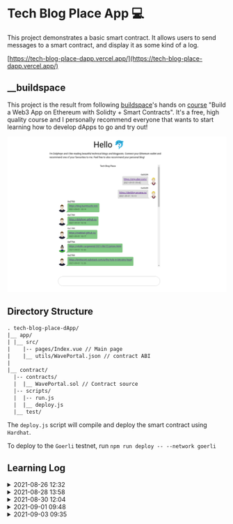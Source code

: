 # Tech Blog Place App 💻

This project demonstrates a basic smart contract. It allows users to send
messages to a smart contract, and display it as some kind of a log.

[https://tech-blog-place-dapp.vercel.app/](https://tech-blog-place-dapp.vercel.app/)

## __buildspace

This project is the result from following [buildspace](https://buildspace.so/)'s
hands on [course](https://buildspace.so/solidity) "Build a Web3 App on Ethereum
with Solidty + Smart Contracts". It's a free, high quality course and I
personally recommend everyone that wants to start learning how to develop dApps
to go and try out!

![Tech Blog Place](imgs/tech-blog-place.png)

## Directory Structure

```
. tech-blog-place-dApp/
|__ app/
| |__ src/
|    |-- pages/Index.vue // Main page
|    |__ utils/WavePortal.json // contract ABI
|  
|__ contract/
  |-- contracts/
  |  |__ WavePortal.sol // Contract source
  |-- scripts/
  |  |-- run.js
  |  |__ deploy.js
  |__ test/
```

The `deploy.js` script will compile and deploy the smart contract using `Hardhat`.

To deploy to the `Goerli` testnet, run `npm run deploy -- --network goerli`

## Learning Log

<details>
  <summary>2021-08-26 12:32</summary>

  Checkpoint -
  [d63bd3b](https://github.com/Dolpheyn/wave-portal-dApp/commit/d63bd3bb0e8346a23fc7d91b250514bcc49f3785)

  -- Created a smart contract with a local state `totalWaves` and two methods,
  one to mutate the state by incrementing it and another to access and return
  its value.

  The mutating method(similar to `POST` HTTP method, setter methods in Java or
  methods that requires `mut self` in Rust) also accesses a global state that
  every contracts have access to -- `msg`. We accessed the `msg.sender` variable
  which holds the address of whoever that sends the transaction.

  The global variables exist because when a function in our smart contract is
  called/invoked, it's actually the blockchain that does it, and the blockchain
  sends along the `calldata`, which is the metadata from the external function
  call.

  Here's how I picture it:
  ```
       (1)                              (2)
  user ---------------------> blockhain ---------------> contract (addr - 0xfoo)
        "pls invoke function            "pls invoke `increment`,
         `increment` on contract         and here's what you
         with address 0xfoo"             need to know about this
                                         transaction (in `msg`)"
  ```

  Note: The process in (2) is the one that requires the famous term `mining` or
  `validating` (i think so). Without any stakeholders that validate your
  transaction, the transaction wouldn't be made.

  Along with `sender`, there's also other accessable variables in the `msg`
  global variable:

  - `data` -- immutable(you cannot change them), non-persistent(it will be gone
    after this transaction is done) area where function arguments are stored and
    behave mostly like memory.
  - `gas` -- Available remaining gas.
  - `sig` -- First for bytes of the calldata that tells which function to be
    called.
  - `value` -- How much wei(a representation of eth) are you sending me?

  The local state is however not persistent. It is created when `Hardhat` create
  the contract locally and destroyed after it finished deploying and invoking
  the two contract methods. In order to make it persistent, we need to deploy
  the contract on-chain, whether on a testnet or the mainnet.

</details>

<details>
  <summary>2021-08-28 13:58</summary>

  Checkpoint - [my repl](https://replit.com/@Dolpheyn/waveportal-ui-react#src/App.js)

  Let's learn how to 1) upload our contract to the testnet, 2) connect a wallet to
  a web app and 3) invoke our smart contract's methods.

  **TODO:**

  - [X] Setup metamask.
  - [X] Deploy to Alchemy.
  - [X] Make sure window.ethereum is there.
  - [X] Check if we have a connected account.
  - [X] Build connect wallet button.
  - [X] Add ABI and contract address.
  - [X] Read waves.
  - [X] Send waves.

  **Uploading A Smart Contract to an Ethereum Testnet**

  Alchemy is a tool we can use to deploy a smart contract to the testnet publicly
  in order for miners/validators to validate our deployment(which is just putting
  the bytecode of our compiled contract on-chain. It's like downloading binaries
  to our personal computers, but the difference is we are **uploading** it to a
  universal computer).

  Then, we can change hardhat's config by adding the app's url from alchemy and
  our private key(which acts as a password, so don't show it publicly. I mean it's
  written in the name).

  The contract address on Goerli testnet(I used Goerli because the Rinkeby faucet
  was too slow):

  https://goerli.etherscan.io/address/0x7ca9fd4023c967e258C893F4944b9d38559d4f16

  **Connecting A Wallet to Web App**

  In order to make our web app able to interact with a smart contract, we need to
  connect it with a wallet. The wallet is like the user's identity, and will do
  all the talking to the chain. Also, any actions on-chain needs to be paid by
  gas, so there's no possible way to do anything without connecting a wallet.

  Read list of accounts in the wallet:

  ```Javascript
  const { ethereum } = window
  if (!ethereum) // handle if no ethereum object

  // Now we can call the `request` method and send a method name to invoke
  // `eth_accounts` get the list of accounts
  ethereum.request({ method: 'eth_accounts' })
    .then(accounts => {
      if(!accounts.length) // handle no accounts

      console.log('Available accounts:', accounts)
      setCurrentAddress(accounts[0])
    })
  ```

  To connect the wallet(essentially logging in the user), use method
  `eth_requestAccounts`:

  ```Javascript
  ethereum.request({ method: 'eth_requestAccounts' })
    .then(accounts => {
      // Make sure to check if there's accounts first on page load
      setCurrentAddress(accounts[0])
    })
  ```

  Now our web app have been upgraded to a Web3 App!

  **Invoking Smart Contract Methods from the Web3 App**

  To do anything on-chain, we need a web3 provider. It provides the API to
  interact with the blockchain.

  We can do this with `ethers`, which instantiate a generic Web3Provider when
  given the `window.ethereum` variable that are injected by wallets.

  Note: we use `window.ethereum` because we're using metamask. I don't know if
  other web3 providers have other way of accessing the provider object.

  From the official [docs](https://docs.ethers.io/v5/single-page/#/v5/getting-started/-%23-getting-started--glossary):

      A Provider (in ethers) is a class which provides an abstraction for a
      connection to the Ethereum Network. It provides read-only access to the
      Blockchain and its status.

  Now, to do any action on the chain, we need a sign from the user. It works as
  our permission to do anything on the chain on behalf of the user.

  From the same docs:

      A Signer is a class which (usually) in some way directly or indirectly has
      access to a private key, which can sign messages and transactions to authorize
      the network to charge your account ether to perform operations.

  The code:

  ```Javascript
  const provider = new ethers.providers.Web3Provider(window.ethereum);
  const signer = provider.getSigner()
  ```

  So the Smart Conract is compiled to bytecode and uploaded to the chain. But
  where do we look for it? How do we invoke the methods from our web app?

  When a smart contract gets deployed, a transaction to the `Contract creation`
  node is sent. You can see all the information like the sender and receiver, the
  transaction fee, gas price etc. But most importantly, you can see the bytecode
  in the `Input Data` attribute of the transaction.

  Look here for my contract's bytecode (in Input data):

  https://goerli.etherscan.io/tx/0x27c39e92cb03a8c619e685b7d38d1ced63e22fc6c3cc915b2d6719d1a2cdbb27

  Our web3 app can call the methods by using an ABI(Application Binary Interface)
  of the compiled contract. ABI provides the methods' signature so we know the
  name and the parameter required for each methods in the contract.

  We can get the ABI for our contract in the generated
  `artifacts/contracts/{ContractName}.sol/{ContractName}.json`. Hardhat produces
  this whenever we compile the contract.

  Copy the file into folder `src/utils` in our web3 app, then import the json
  file. `import abi from ./utils/{ContractName}.json`

  Now we can load the contract with ethers:

  ```Javascript
  import abi from ./utils/{ContractName}.json
  const contractAddress = ""
  const contractABI = abi.abi

  // prev code for provider and signer
  const contract = new ethers.Contract(contractAddress, contractAbi, signer)
  ```

  And call the contract's methods!

  ```Javascript
  let count = await contract.getTotalWaves()
  console.log(`Wave count: ${count}`)

  // This method will make a metamask popup show to let the user allow the
  // transaction to happen. The getTotalWaves didn't require this because it is
  // only a `view` function
  const waveTxn = await contract.wave()
  console.log(`Mining txn: ${waveTxn.hash}`)

  await waveTxn.wait()
  console.log(`Mined! ${waveTxn.hash}`)

  count = await contract.getTotalWaves()
  console.log(`New wave count: ${count}`)
  ```

</details>

<details>
  <summary>2021-08-30 12:04</summary>

  Learned about sending values to smart contract methods' parameters.

  Ported the React app to a Quasar app in the repo since I'm more used to it.

  Edit the smart contract to accept a blog link (still no validation whether the
  input is indeed a link)

  Writing a web3 in Quasar/Vue is a bit painful especially with typescript since a
  lot of the type like `window.ethereum` cannot be inferred at compile time.

  Using `window.addEventListener('load', () => {})` feels a bit hackish, but it's
  fine for now.

  Latest contract: https://goerli.etherscan.io/address/0x27B1c57093B297823e47102e9EcAe61Ac5764eC9

</details>

<details>
  <summary>2021-09-01 09:48</summary>

  Niced the UI a little bit, 1) made the log looks like a chat history, 2)
  notification for when the transaction is mining and mined, 3) added a logo

  Learned how to fund a contract (add ether to its balance)

  A contract must be `payable` to allow funding, which means that its value can be
  overriden. We can do this by adding the `payable` keyword on the contract's
  constructor.

  ```Solidity
  contract MyContract {
    constructor payable() {

    }
  }
  ```

  Now, we can change the deployment scripts to override the value of the contract
  at deploy time.

  ```Javascript
  const contractFactory = await hre.ethers.getContractFactory("TechBlogPlace")

  // deploy the contract on a local chain
  // and fund some eth into it
  const contract = await contractFactory.deploy({
    value: hre.ethers.utils.parseEther("0.1")
  })
  ```

  The contract will then has a balance if you look go to its address on etherscan.

  ![](./imgs/contract-balance.png)

  After someone recommended, we can gift them some eth like this:

  ```Solidity
  uint prizeAmount = 0.001 ether;

  // We need the balance of this contract to be more than the prize amount.
  // `require` is like `assert`
  require(prizeAmount <= address(this).balance,
          "Trying to withdraw more money than the contract has.");

  // Send the sender some eth and get result. `(msg.sender)` is the sender's
  // address. We use the
  (bool success,) = (msg.sender).call{value: prizeAmount}("");

  // If success == false, report failure
  require(success, "Failed to withdraw money from contract.");
  ```

  There are some best practices to give users money in real world applications,
  like not allowing users to call the withdraw function twice written
  [here](https://consensys.github.io/smart-contract-best-practices/known_attacks/),
  But in our use case it's fine.

</details>

<details>
  <summary>2021-09-03 09:35</summary>

  Add a random winner selector by randomly generating a number from each
  transaction's difficulty, timestamp and the last transaction's random number.

  Also a mechanism to prevent spam using the `mapping` type, which is similar to
  hashmaps. It maps addresses to the last time a user sends a recommendation and
  we can use it to check if the last timestamp difference to current time is
  larger than a specified value.

  Latest contract address:

  https://goerli.etherscan.io/address/0xCe9de63cc7352CEF3E63A5b1b9680e36D020a4Fc

</details>
